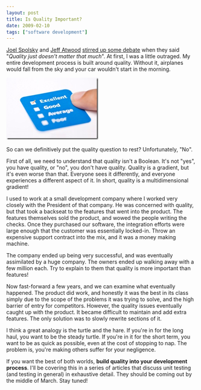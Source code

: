 ```yaml
---
layout: post
title: Is Quality Important?
date: 2009-02-10
tags: ["software development"]
---
```


[Joel Spolsky](http://www.joelonsoftware.com/) and [Jeff Atwood](http://www.codinghorror.com/blog/) [stirred up some debate](http://blog.objectmentor.com/articles/2009/01/31/quality-doesnt-matter-that-much-jeff-and-joel) when they said "_Quality just doesn't matter that much_". At first, I was a little outraged. My entire development process is built around quality. Without it, airplanes would fall from the sky and your car wouldn't start in the morning.

[![Levels-of-Quality](levelsofquality-thumb.jpg "Levels-of-Quality")](http://www.ytechie.com/post-images/2009/02/levelsofquality.jpg) 

So can we definitively put the quality question to rest? Unfortunately, "No".

First of all, we need to understand that quality isn't a Boolean. It's not "yes", you have quality, or "no", you don't have quality. Quality is a gradient, but it's even worse than that. Everyone sees it differently, and everyone experiences a different aspect of it. In short, quality is a multidimensional gradient!

I used to work at a small development company where I worked very closely with the President of that company. He was concerned with quality, but that took a backseat to the features that went into the product. The features themselves sold the product, and wowed the people writing the checks. Once they purchased our software, the integration efforts were large enough that the customer was essentially locked-in. Throw an expensive support contract into the mix, and it was a money making machine.

The company ended up being very successful, and was eventually assimilated by a huge company. The owners ended up walking away with a few million each. Try to explain to them that quality is more important than features!

Now fast-forward a few years, and we can examine what eventually happened. The product did work, and honestly it was the best in its class simply due to the scope of the problems it was trying to solve, and the high barrier of entry for competitors. However, the quality issues eventually caught up with the product. It became difficult to maintain and add extra features. The only solution was to slowly rewrite sections of it.

I think a great analogy is the turtle and the hare. If you're in for the long haul, you want to be the steady turtle. If you're in it for the short term, you want to be as quick as possible, even at the cost of stopping to nap. The problem is, you're making others suffer for your negligence.

If you want the best of both worlds, **build quality into your development process**. I'll be covering this in a series of articles that discuss unit testing (and testing in general) in exhaustive detail. They should be coming out by the middle of March. Stay tuned!